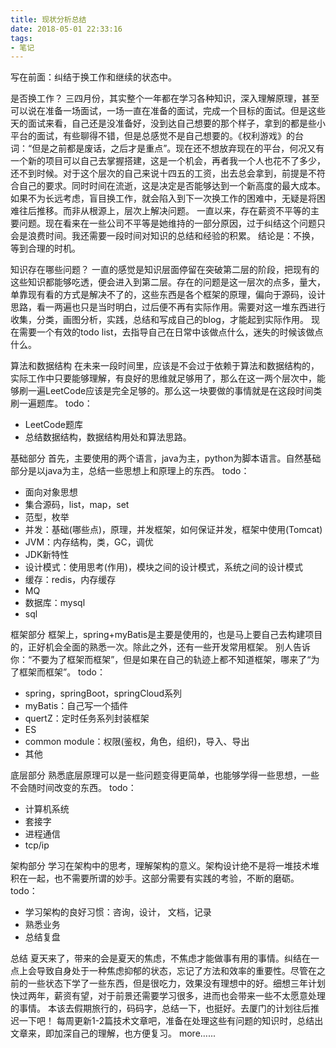 ```yaml
---
title: 现状分析总结
date: 2018-05-01 22:33:16
tags:
- 笔记
---
```


写在前面：纠结于换工作和继续的状态中。 

是否换工作？
三四月份，其实整个一年都在学习各种知识，深入理解原理，甚至可以说在准备一场面试，一场一直在准备的面试，完成一个目标的面试。但是这些天的面试来看，自己还是没准备好，没到达自己想要的那个样子，拿到的都是些小平台的面试，有些聊得不错，但是总感觉不是自己想要的。《权利游戏》的台词：“但是之前都是废话，之后才是重点”。现在还不想放弃现在的平台，何况又有一个新的项目可以自己去掌握搭建，这是一个机会，再者我一个人也花不了多少，还不到时候。对于这个层次的自己来说十四五的工资，出去总会拿到，前提是不符合自己的要求。同时时间在流逝，这是决定是否能够达到一个新高度的最大成本。如果不为长远考虑，盲目换工作，就会陷入到下一次换工作的困难中，无疑是将困难往后推移。而非从根源上，层次上解决问题。
一直以来，存在薪资不平等的主要问题。现在看来在一些公司不平等是她维持的一部分原因，过于纠结这个问题只会是浪费时间。我还需要一段时间对知识的总结和经验的积累。
结论是：不换，等到合理的时机。

知识存在哪些问题？
一直的感觉是知识层面停留在突破第二层的阶段，把现有的这些知识都能够吃透，便会进入到第二层。存在的问题是这一层次的点多，量大，单靠现有看的方式是解决不了的，这些东西是各个框架的原理，偏向于源码，设计思路，看一两遍也只是当时明白，过后便不再有实际作用。需要对这一堆东西进行收集，分类，画图分析，实践，总结和写成自己的blog，才能起到实际作用。
现在需要一个有效的todo list，去指导自己在日常中该做点什么，迷失的时候该做点什么。

算法和数据结构
在未来一段时间里，应该是不会过于依赖于算法和数据结构的，实际工作中只要能够理解，有良好的思维就足够用了，那么在这一两个层次中，能够刷一遍LeetCode应该是完全足够的。那么这一块要做的事情就是在这段时间类刷一遍题库。
todo：
* LeetCode题库
* 总结数据结构，数据结构用处和算法思路。

基础部分
首先，主要使用的两个语言，java为主，python为脚本语言。自然基础部分是以java为主，总结一些思想上和原理上的东西。
todo：
* 面向对象思想
* 集合源码，list，map，set
* 范型，枚举
* 并发：基础(哪些点)，原理，并发框架，如何保证并发，框架中使用(Tomcat)
* JVM：内存结构，类，GC，调优
* JDK新特性
* 设计模式：使用思考(作用)，模块之间的设计模式，系统之间的设计模式
* 缓存：redis，内存缓存
* MQ
* 数据库：mysql
* sql

框架部分
框架上，spring+myBatis是主要是使用的，也是马上要自己去构建项目的，正好机会全面的熟悉一次。除此之外，还有一些开发常用框架。
别人告诉你：“不要为了框架而框架”，但是如果在自己的轨迹上都不知道框架，哪来了“为了框架而框架”。
todo：
* spring，springBoot，springCloud系列
* myBatis：自己写一个插件
* quertZ：定时任务系列封装框架
* ES
* common module：权限(鉴权，角色，组织)，导入、导出
* 其他

底层部分
熟悉底层原理可以是一些问题变得更简单，也能够学得一些思想，一些不会随时间改变的东西。
todo：
* 计算机系统
* 套接字
* 进程通信
* tcp/ip

架构部分
学习在架构中的思考，理解架构的意义。架构设计绝不是将一堆技术堆积在一起，也不需要所谓的妙手。这部分需要有实践的考验，不断的磨砺。
todo：
* 学习架构的良好习惯：咨询，设计， 文档，记录
* 熟悉业务
* 总结复盘

总结
夏天来了，带来的会是夏天的焦虑，不焦虑才能做事有用的事情。纠结在一点上会导致自身处于一种焦虑抑郁的状态，忘记了方法和效率的重要性。尽管在之前的一些状态下学了一些东西，但是很吃力，效果没有理想中的好。细想三年计划快过两年，薪资有望，对于前景还需要学习很多，进而也会带来一些不太愿意处理的事情。
本该去假期旅行的，码码字，总结一下，也挺好。去厦门的计划往后推迟一下吧！
每周更新1-2篇技术文章吧，准备在处理这些有问题的知识时，总结出文章来，即加深自己的理解，也方便复习。
more…...

